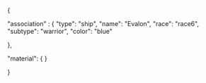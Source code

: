 {

"association" : {
"type": "ship",
"name": "Evalon",
"race": "race6",
"subtype": "warrior",
"color": "blue"

},

"material": {
}

}

 
